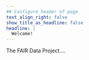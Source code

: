 ```yaml
---
## Configure header of page
text_align_right: false
show_title_as_headline: false
headline: |
  Welcome!
---
```


<!-- this is a subheadline -->
The FAIR Data Project.... 

